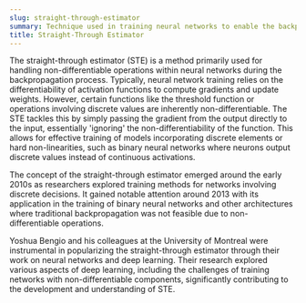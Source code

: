 ```yaml
---
slug: straight-through-estimator
summary: Technique used in training neural networks to enable the backpropagation of gradients through non-differentiable functions or operations.
title: Straight-Through Estimator
---
```


The straight-through estimator (STE) is a method primarily used for handling non-differentiable operations within neural networks during the backpropagation process. Typically, neural network training relies on the differentiability of activation functions to compute gradients and update weights. However, certain functions like the threshold function or operations involving discrete values are inherently non-differentiable. The STE tackles this by simply passing the gradient from the output directly to the input, essentially 'ignoring' the non-differentiability of the function. This allows for effective training of models incorporating discrete elements or hard non-linearities, such as binary neural networks where neurons output discrete values instead of continuous activations.

The concept of the straight-through estimator emerged around the early 2010s as researchers explored training methods for networks involving discrete decisions. It gained notable attention around 2013 with its application in the training of binary neural networks and other architectures where traditional backpropagation was not feasible due to non-differentiable operations.

Yoshua Bengio and his colleagues at the University of Montreal were instrumental in popularizing the straight-through estimator through their work on neural networks and deep learning. Their research explored various aspects of deep learning, including the challenges of training networks with non-differentiable components, significantly contributing to the development and understanding of STE.